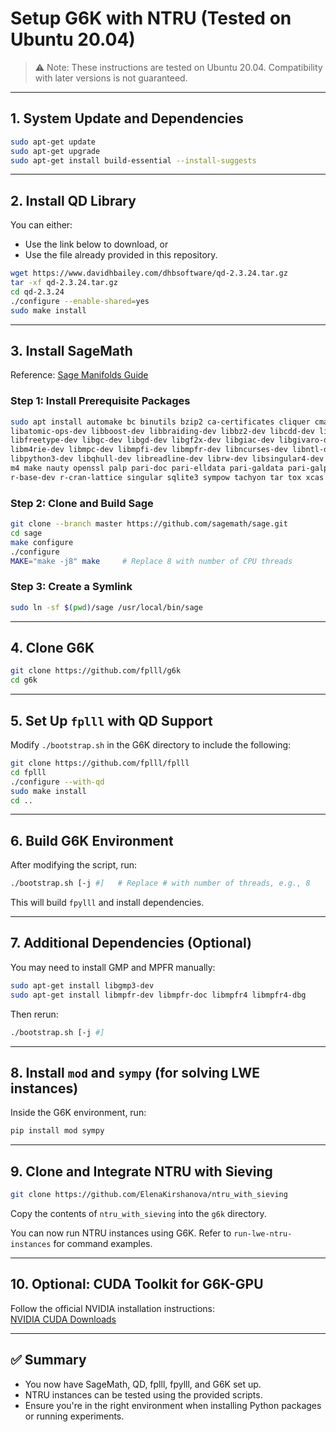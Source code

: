 # Setup G6K with NTRU (Tested on Ubuntu 20.04)

> ⚠️ Note: These instructions are tested on Ubuntu 20.04. Compatibility with later versions is not guaranteed.

---

## 1. System Update and Dependencies

```bash
sudo apt-get update  
sudo apt-get upgrade  
sudo apt-get install build-essential --install-suggests  
```

---

## 2. Install QD Library

You can either:
- Use the link below to download, or  
- Use the file already provided in this repository.

```bash
wget https://www.davidhbailey.com/dhbsoftware/qd-2.3.24.tar.gz  
tar -xf qd-2.3.24.tar.gz  
cd qd-2.3.24  
./configure --enable-shared=yes  
sudo make install  
```

---

## 3. Install SageMath

Reference: [Sage Manifolds Guide](https://sagemanifolds.obspm.fr/install_ubuntu.html)

### Step 1: Install Prerequisite Packages

```bash
sudo apt install automake bc binutils bzip2 ca-certificates cliquer cmake curl ecl eclib-tools fflas-ffpack flintqs g++ gengetopt gfan gfortran git glpk-utils gmp-ecm lcalc \
libatomic-ops-dev libboost-dev libbraiding-dev libbz2-dev libcdd-dev libcdd-tools libcliquer-dev libcurl4-openssl-dev libec-dev libecm-dev libffi-dev libflint-dev \
libfreetype-dev libgc-dev libgd-dev libgf2x-dev libgiac-dev libgivaro-dev libglpk-dev libgmp-dev libgsl-dev libhomfly-dev libiml-dev liblfunction-dev liblrcalc-dev liblzma-dev \
libm4rie-dev libmpc-dev libmpfi-dev libmpfr-dev libncurses-dev libntl-dev libopenblas-dev libpari-dev libpcre3-dev libplanarity-dev libppl-dev libprimesieve-dev \
libpython3-dev libqhull-dev libreadline-dev librw-dev libsingular4-dev libsqlite3-dev libssl-dev libsuitesparse-dev libsymmetrica2-dev zlib1g-dev libzmq3-dev libzn-poly-dev \
m4 make nauty openssl palp pari-doc pari-elldata pari-galdata pari-galpol pari-gp2c pari-seadata patch perl pkg-config planarity ppl-dev python3-setuptools python3-venv \
r-base-dev r-cran-lattice singular sqlite3 sympow tachyon tar tox xcas xz-utils
```

### Step 2: Clone and Build Sage

```bash
git clone --branch master https://github.com/sagemath/sage.git  
cd sage  
make configure  
./configure  
MAKE="make -j8" make     # Replace 8 with number of CPU threads  
```

### Step 3: Create a Symlink

```bash
sudo ln -sf $(pwd)/sage /usr/local/bin/sage
```

---

## 4. Clone G6K

```bash
git clone https://github.com/fplll/g6k  
cd g6k
```

---

## 5. Set Up `fplll` with QD Support

Modify `./bootstrap.sh` in the G6K directory to include the following:

```bash
git clone https://github.com/fplll/fplll  
cd fplll  
./configure --with-qd  
sudo make install  
cd ..  
```

---

## 6. Build G6K Environment

After modifying the script, run:

```bash
./bootstrap.sh [-j #]   # Replace # with number of threads, e.g., 8
```

This will build `fpylll` and install dependencies.

---

## 7. Additional Dependencies (Optional)

You may need to install GMP and MPFR manually:

```bash
sudo apt-get install libgmp3-dev  
sudo apt-get install libmpfr-dev libmpfr-doc libmpfr4 libmpfr4-dbg
```

Then rerun:

```bash
./bootstrap.sh [-j #]
```

---

## 8. Install `mod` and `sympy` (for solving LWE instances)

Inside the G6K environment, run:

```bash
pip install mod sympy
```

---

## 9. Clone and Integrate NTRU with Sieving

```bash
git clone https://github.com/ElenaKirshanova/ntru_with_sieving
```

Copy the contents of `ntru_with_sieving` into the `g6k` directory.

You can now run NTRU instances using G6K. Refer to `run-lwe-ntru-instances` for command examples.

---

## 10. Optional: CUDA Toolkit for G6K-GPU

Follow the official NVIDIA installation instructions:  
[NVIDIA CUDA Downloads](https://developer.nvidia.com/cuda-downloads?target_os=Linux&target_arch=x86_64&Distribution=Ubuntu&target_version=20.04&target_type=deb_local)

---

## ✅ Summary

- You now have SageMath, QD, fplll, fpylll, and G6K set up.
- NTRU instances can be tested using the provided scripts.
- Ensure you're in the right environment when installing Python packages or running experiments.

